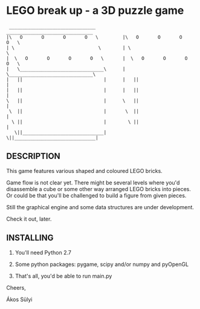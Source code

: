 ﻿   LEGO break up - a 3D puzzle game	
======================================

	 ________________________________           ________________________________
	|\   O       O       O       O   \         |\   O       O       O       O   \
	| \                               \        | \                               \
	|  \   O       O       O       O   \       |  \   O       O       O       O   \
	|   \_______________________________\      |   \_______________________________\
	|   ||                              |      |   ||                              |
	|   ||                              |      |   ||                              |
	\   ||                              |      \   ||                              |
	 \  ||                              |       \  ||                              |
	  \ ||                              |        \ ||                              |
	   \||______________________________|         \||______________________________|



   DESCRIPTION
-----------------

   This game features various shaped and coloured LEGO bricks.

   Game flow is not clear yet. There might be several levels where you'd disassemble a cube or some other way arranged LEGO bricks into pieces. Or could be that you'll be challenged to build a figure from given pieces.

   Still the graphical engine and some data structures are under development.

Check it out, later.

   INSTALLING
-----------------

   1. You'll need Python 2.7

   2. Some python packages: pygame, scipy and/or numpy and pyOpenGL

   3. That's all, you'd be able to run main.py

Cheers,

   Ákos Sülyi
